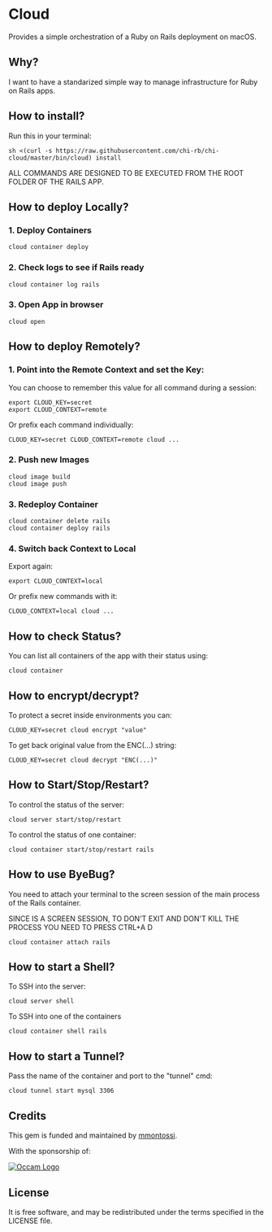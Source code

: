 # Cloud

Provides a simple orchestration of a Ruby on Rails deployment on macOS.

## Why?

I want to have a standarized simple way to manage infrastructure for Ruby on Rails apps.

## How to install?

Run this in your terminal:

```
sh <(curl -s https://raw.githubusercontent.com/chi-rb/chi-cloud/master/bin/cloud) install
```

ALL COMMANDS ARE DESIGNED TO BE EXECUTED FROM THE ROOT FOLDER OF THE RAILS APP.

## How to deploy Locally?

### 1. Deploy Containers

```
cloud container deploy
```

### 2. Check logs to see if Rails ready

```
cloud container log rails
```

### 3. Open App in browser

```
cloud open
```

## How to deploy Remotely?

### 1. Point into the Remote Context and set the Key:

You can choose to remember this value for all command during a session:

```
export CLOUD_KEY=secret
export CLOUD_CONTEXT=remote
```

Or prefix each command individually:

```
CLOUD_KEY=secret CLOUD_CONTEXT=remote cloud ...
```

### 2. Push new Images

```
cloud image build
cloud image push
```

### 3. Redeploy Container

```
cloud container delete rails
cloud container deploy rails
```

### 4. Switch back Context to Local

Export again:
```
export CLOUD_CONTEXT=local
```

Or prefix new commands with it:
```
CLOUD_CONTEXT=local cloud ...
```

## How to check Status?

You can list all containers of the app with their status using:
```
cloud container
```

## How to encrypt/decrypt?

To protect a secret inside environments you can:
```
CLOUD_KEY=secret cloud encrypt "value"
```

To get back original value from the ENC(...) string:
```
CLOUD_KEY=secret cloud decrypt "ENC(...)"
```

## How to Start/Stop/Restart?

To control the status of the server:
```
cloud server start/stop/restart
```

To control the status of one container:
```
cloud container start/stop/restart rails
```

## How to use ByeBug?

You need to attach your terminal to the screen session of the main process of the Rails container.

SINCE IS A SCREEN SESSION, TO DON'T EXIT AND DON'T KILL THE PROCESS YOU NEED TO PRESS CTRL+A D

```
cloud container attach rails
```

## How to start a Shell?

To SSH into the server:
```
cloud server shell
```

To SSH into one of the containers
```
cloud container shell rails
```

## How to start a Tunnel?

Pass the name of the container and port to the "tunnel" cmd:

```
cloud tunnel start mysql 3306
```

## Credits

This gem is funded and maintained by [mmontossi](https://github.com/mmontossi).

With the sponsorship of:

[![Occam Logo](https://www.occam.global/wp-content/uploads/2018/01/Occam_V1_170px.png)](https://www.occam.global)

## License

It is free software, and may be redistributed under the terms specified in the LICENSE file.
